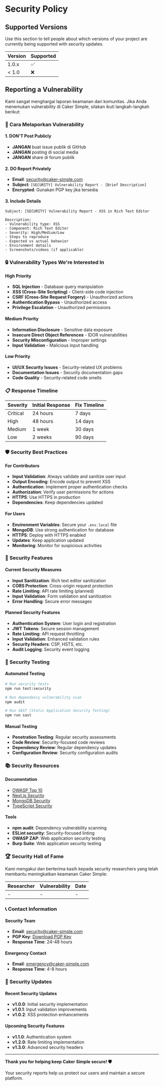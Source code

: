 # Security Policy

## Supported Versions

Use this section to tell people about which versions of your project are currently being supported with security updates.

| Version | Supported          |
| ------- | ------------------ |
| 1.0.x   | :white_check_mark: |
| < 1.0   | :x:                |

## Reporting a Vulnerability

Kami sangat menghargai laporan keamanan dari komunitas. Jika Anda menemukan vulnerability di Caker Simple, silakan ikuti langkah-langkah berikut:

### 🚨 Cara Melaporkan Vulnerability

#### 1. **DON'T** Post Publicly
- **JANGAN** buat issue publik di GitHub
- **JANGAN** posting di social media
- **JANGAN** share di forum publik

#### 2. **DO** Report Privately
- **Email**: security@caker-simple.com
- **Subject**: `[SECURITY] Vulnerability Report - [Brief Description]`
- **Encrypted**: Gunakan PGP key jika tersedia

#### 3. **Include Details**
```
Subject: [SECURITY] Vulnerability Report - XSS in Rich Text Editor

Description:
- Vulnerability type: XSS
- Component: Rich Text Editor
- Severity: High/Medium/Low
- Steps to reproduce
- Expected vs actual behavior
- Environment details
- Screenshots/videos (if applicable)
```

### 🔒 Vulnerability Types We're Interested In

#### High Priority
- **SQL Injection** - Database query manipulation
- **XSS (Cross-Site Scripting)** - Client-side code injection
- **CSRF (Cross-Site Request Forgery)** - Unauthorized actions
- **Authentication Bypass** - Unauthorized access
- **Privilege Escalation** - Unauthorized permissions

#### Medium Priority
- **Information Disclosure** - Sensitive data exposure
- **Insecure Direct Object References** - IDOR vulnerabilities
- **Security Misconfiguration** - Improper settings
- **Input Validation** - Malicious input handling

#### Low Priority
- **UI/UX Security Issues** - Security-related UX problems
- **Documentation Issues** - Security documentation gaps
- **Code Quality** - Security-related code smells

### 📋 Response Timeline

| Severity | Initial Response | Fix Timeline |
|----------|------------------|--------------|
| Critical | 24 hours | 7 days |
| High | 48 hours | 14 days |
| Medium | 1 week | 30 days |
| Low | 2 weeks | 90 days |

### 🛡️ Security Best Practices

#### For Contributors
- **Input Validation**: Always validate and sanitize user input
- **Output Encoding**: Encode output to prevent XSS
- **Authentication**: Implement proper authentication checks
- **Authorization**: Verify user permissions for actions
- **HTTPS**: Use HTTPS in production
- **Dependencies**: Keep dependencies updated

#### For Users
- **Environment Variables**: Secure your `.env.local` file
- **MongoDB**: Use strong authentication for database
- **HTTPS**: Deploy with HTTPS enabled
- **Updates**: Keep application updated
- **Monitoring**: Monitor for suspicious activities

### 🔐 Security Features

#### Current Security Measures
- **Input Sanitization**: Rich text editor sanitization
- **CORS Protection**: Cross-origin request protection
- **Rate Limiting**: API rate limiting (planned)
- **Input Validation**: Form validation and sanitization
- **Error Handling**: Secure error messages

#### Planned Security Features
- **Authentication System**: User login and registration
- **JWT Tokens**: Secure session management
- **Rate Limiting**: API request throttling
- **Input Validation**: Enhanced validation rules
- **Security Headers**: CSP, HSTS, etc.
- **Audit Logging**: Security event logging

### 🧪 Security Testing

#### Automated Testing
```bash
# Run security tests
npm run test:security

# Run dependency vulnerability scan
npm audit

# Run SAST (Static Application Security Testing)
npm run sast
```

#### Manual Testing
- **Penetration Testing**: Regular security assessments
- **Code Review**: Security-focused code reviews
- **Dependency Review**: Regular dependency updates
- **Configuration Review**: Security configuration audits

### 📚 Security Resources

#### Documentation
- [OWASP Top 10](https://owasp.org/www-project-top-ten/)
- [Next.js Security](https://nextjs.org/docs/advanced-features/security-headers)
- [MongoDB Security](https://docs.mongodb.com/manual/security/)
- [TypeScript Security](https://www.typescriptlang.org/docs/handbook/security.html)

#### Tools
- **npm audit**: Dependency vulnerability scanning
- **ESLint security**: Security-focused linting
- **OWASP ZAP**: Web application security testing
- **Burp Suite**: Web application security testing

### 🏆 Security Hall of Fame

Kami mengakui dan berterima kasih kepada security researchers yang telah membantu meningkatkan keamanan Caker Simple:

| Researcher | Vulnerability | Date |
|------------|---------------|------|
| - | - | - |

### 📞 Contact Information

#### Security Team
- **Email**: security@caker-simple.com
- **PGP Key**: [Download PGP Key](https://caker-simple.com/security/pgp-key.asc)
- **Response Time**: 24-48 hours

#### Emergency Contact
- **Email**: emergency@caker-simple.com
- **Response Time**: 4-8 hours

### 🔄 Security Updates

#### Recent Security Updates
- **v1.0.0**: Initial security implementation
- **v1.0.1**: Input validation improvements
- **v1.0.2**: XSS protection enhancements

#### Upcoming Security Features
- **v1.1.0**: Authentication system
- **v1.2.0**: Rate limiting implementation
- **v1.3.0**: Advanced security headers

---

**Thank you for helping keep Caker Simple secure! 🛡️**

Your security reports help us protect our users and maintain a secure platform. 